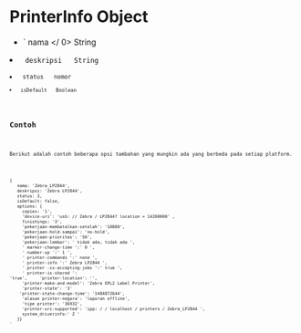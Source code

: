 # PrinterInfo Object

* ` nama </ 0>  String</li>
<li><code> deskripsi </ 0>  String</li>
<li><code> status </ 0>  nomor</li>
<li><code> isDefault </ 0>  Boolean</li>
</ul>

<h2>Contoh</h2>

<p>Berikut adalah contoh beberapa opsi tambahan yang mungkin ada yang berbeda pada setiap platform.</p>

<pre><code class="javascript">{
   nama: 'Zebra_LP2844',
   deskripsi: 'Zebra LP2844',
   status: 3,
   isDefault: false,
   options: {
     copies: '1',
     'device-uri': 'usb: // Zebra / LP2844? location = 14200000' ,
     finishings: '3',
     'pekerjaan-membatalkan-setelah': '10800',
     'pekerjaan-hold-sampai': 'no-hold',
     'pekerjaan-prioritas': '50',
     'pekerjaan-lembar': ' tidak ada, tidak ada ',
     ' marker-change-time ':' 0 ',
     ' number-up ':' 1 ',
     ' printer-commands ':' none ',
     ' printer-info ':' Zebra LP2844 ',
     ' printer -is-accepting-jobs ':' true ',
     ' printer-is-shared ':
'true',     'printer-location': '',
     'printer-make-and-model': 'Zebra EPL2 Label Printer',
     'printer-state': '3'
    'printer-state-change-time': '1484872644',
     'alasan printer-negara': 'laporan offline',
     'tipe printer': '36932',
     'printer-uri-supported': 'ipp: / / localhost / printers / Zebra_LP2844 ',
     system_driverinfo:' Z '
   }}
`</pre>
